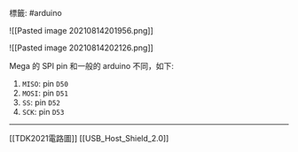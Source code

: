 標籤: #arduino 

![[Pasted image 20210814201956.png]]

![[Pasted image 20210814202126.png]]

Mega 的 SPI pin 和一般的 arduino 不同，如下:
1. `MISO`: pin `D50`
2. `MOSI`: pin `D51`
3. `SS`: pin `D52`
4. `SCK`: pin `D53`

---

[[TDK2021電路圖]]
[[USB_Host_Shield_2.0]]